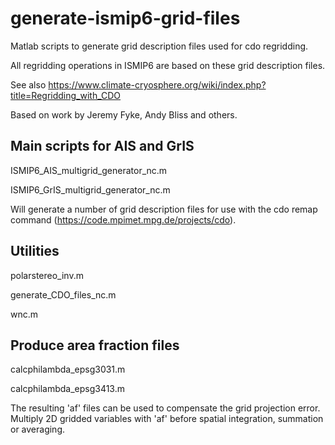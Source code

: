 # generate-ismip6-grid-files

Matlab scripts to generate grid description files used for cdo regridding.

All regridding operations in ISMIP6 are based on these grid description files.

See also https://www.climate-cryosphere.org/wiki/index.php?title=Regridding_with_CDO

Based on work by Jeremy Fyke, Andy Bliss and others.


## Main scripts for AIS and GrIS

ISMIP6_AIS_multigrid_generator_nc.m

ISMIP6_GrIS_multigrid_generator_nc.m

Will generate a number of grid description files for use with the cdo remap command (https://code.mpimet.mpg.de/projects/cdo).

## Utilities

polarstereo_inv.m

generate_CDO_files_nc.m

wnc.m

## Produce area fraction files 

calcphilambda_epsg3031.m

calcphilambda_epsg3413.m

The resulting 'af' files can be used to compensate the grid projection error. Multiply 2D gridded variables with 'af' before spatial integration, summation or averaging.
